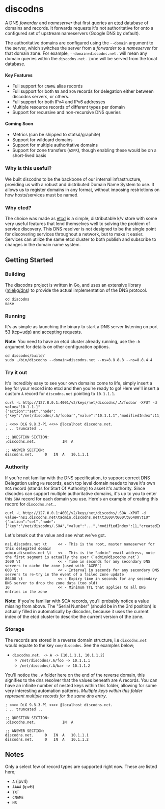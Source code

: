 
discodns
======

A DNS *fowarder* and *nameserver* that first queries an [etcd](http://github.com/coreos/etcd) database of domains and records. It forwards requests it's not authoritative for onto a configured set of upstream nameservers (Google DNS by default).

The authoritative domains are configured using the `--domain` argument to the server, which switches the server from a *forwarder* to a *nameserver* for that domain zone. For example, `--domain=discodns.net.` will mean any domain queries within the `discodns.net.` zone will be served from the local database.

#### Key Features

- Full support for `CNAME` alias records
- Full support for both `NS` and `SOA` records for delegation either between discodns servers, or others.
- Full support for both IPv4 and IPv6 addresses
- Multiple resource records of different types per domain
- Support for recursive and non-recursive DNS queries

#### Coming Soon

- Metrics (can be shipped to statsd/graphite)
- Support for wildcard domains
- Support for multiple authoritative domains
- Support for zone transfers (`AXFR`), though enabling these would be on a short-lived basis

### Why is this useful?

We built discodns to be the backbone of our internal infrastructure, providing us with a robust and distributed Domain Name System to use. It allows us to register domains in any format, without imposing restrictions on how hosts/services must be named.

### Why etcd?

The choice was made as [etcd](http://github.com/coreos/etcd) is a simple, distributable k/v store with some very useful features that lend themselves well to solving the problem of service discovery. This DNS resolver is not designed to be the single point for discovering services throughout a network, but to make it easier. Services can utilize the same etcd cluster to both publish and subscribe to changes in the domain name system.

## Getting Started

### Building

The discodns project is written in Go, and uses an extensive library ([miekg/dns](https://github.com/miekg/dns)) to provide the actual implementation of the DNS protocol.

````shell
cd discodns
make
````

### Running

It's as simple as launching the binary to start a DNS server listening on port 53 (tcp+udp) and accepting requests.

**Note:** You need to have an etcd cluster already running, use the `-h` argument for details on other configuration options.

````shell
cd discodns/build/
sudo ./bin/discodns --domain=discodns.net --ns=8.8.8.8 --ns=8.8.4.4
````

### Try it out

It's incredibly easy to see your own domains come to life, simply insert a key for your record into etcd and then you're ready to go! Here we'll insert a custom `A` record for `discodns.net` pointing to `10.1.1.1`.

````shell
curl -L http://127.0.0.1:4001/v2/keys/net/discodns/.A/foobar -XPUT -d value="10.1.1.1"
{"action":"set","node":{"key":"/net/discodns/.A/foobar","value":"10.1.1.1","modifiedIndex":11,"createdIndex":11}}
````

````shell
; <<>> DiG 9.8.3-P1 <<>> @localhost discodns.net.
; .. truncated ..

;; QUESTION SECTION:
;discodns.net.            IN  A

;; ANSWER SECTION:
discodns.net.     0   IN  A   10.1.1.1
````

### Authority

If you're not familiar with the DNS specification, to support correct DNS Delegation using `NS` records, each top level domain needs to have it's own `SOA` record (stands for Start Of Authority) to asset it's authority. Since discodns can support multiple authoritative domains, it's up to you to enter this `SOA` record for each domain you use. Here's an example of creating this record for `discodns.net.`.

```shell
curl -L http://127.0.0.1:4001/v2/keys/net/discodns/.SOA -XPUT -d value="ns1.discodns.net\tadmin.discodns.net\t3600\t600\t86400\t10"
{"action":"set","node":{"key":"/net/discodns/.SOA","value":"...","modifiedIndex":11,"createdIndex":11}}
```

Let's break out the value and see what we've got.

```
ns1.discodns.net \t     << - This is the root, master nameserver for this delegated domain
admin.discodns.net \t   << - This is the "admin" email address, note the first segment is actually the user (`admin@discodns.net`)
3600 \t                 << - Time in seconds for any secondary DNS servers to cache the zone (used with `AXFR`)
600 \t                  << - Interval in seconds for any secondary DNS servers to re-try in the event of a failed zone update
86400 \t                << - Expiry time in seconds for any secondary DNS server to drop the zone data (too old)
10                      << - Minimum TTL that applies to all DNS entries in the zone
```

**Note:** If you're familiar with SOA records, you'll probably notice a value missing from above. The "Serial Number" (should be in the 3rd position) is actually filled in automatically by discodns, because it uses the current index of the etcd cluster to describe the current version of the zone.

### Storage

The records are stored in a reverse domain structure, i.e `discodns.net` would equate to the key `com/discodns`. See the examples below;

- `discodns.net. -> A -> [10.1.1.1, 10.1.1.2]`
    - `/net/discodns/.A/foo -> 10.1.1.1`
    - `/net/discodns/.A/bar -> 10.1.1.2`

You'll notice the `.A` folder here on the end of the reverse domain, this signifies to the dns resolver that the values beneath are A records. You can have an infinite number of nested keys within this folder, allowing for some very interesting automation patterns. *Multiple keys within this folder represent multiple records for the same dns entry*.

````shell
; <<>> DiG 9.8.3-P1 <<>> @localhost discodns.net.
; .. truncated ..

;; QUESTION SECTION:
;discodns.net.            IN  A

;; ANSWER SECTION:
discodns.net.     0   IN  A   10.1.1.1
discodns.net.     0   IN  A   10.1.1.2
````

## Notes

Only a select few of record types are supported right now. These are listed here;

- `A` (ipv4)
- `AAAA` (ipv6)
- `TXT`
- `CNAME`
- `NS`
